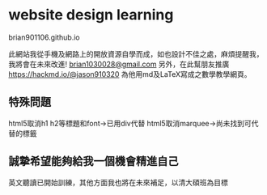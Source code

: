 # website design learning
brian901106.github.io

此網站我從手機及網路上的開放資源自學而成，如也設計不佳之處，麻煩提醒我，我將會在未來改進!
brian1030028@gmail.com
另外，在此幫朋友推廣
https://hackmd.io/@jason910320
為他用md及LaTeX寫成之數學教學網頁。



## 特殊問題
html5取消h1 h2等標題和font->已用div代替
html5取消marquee->尚未找到可代替的標籤


## 誠摯希望能夠給我一個機會精進自己
英文聽讀已開始訓練，其他方面我也將在未來補足，以清大碩班為目標
